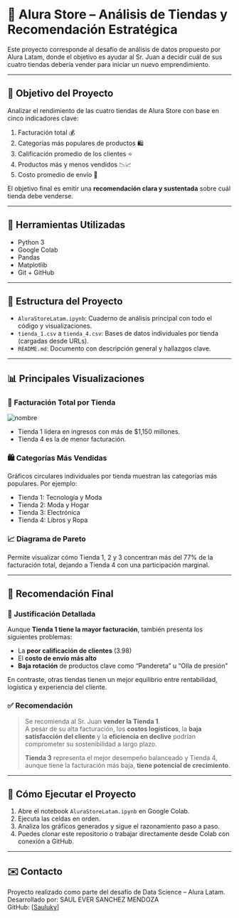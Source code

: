 # 🏪 Alura Store – Análisis de Tiendas y Recomendación Estratégica

Este proyecto corresponde al desafío de análisis de datos propuesto por Alura Latam, donde el objetivo es ayudar al Sr. Juan a decidir cuál de sus cuatro tiendas debería vender para iniciar un nuevo emprendimiento.

---

## 🎯 Objetivo del Proyecto

Analizar el rendimiento de las cuatro tiendas de Alura Store con base en cinco indicadores clave:

1. Facturación total 💰  
2. Categorías más populares de productos 🛍️  
3. Calificación promedio de los clientes ⭐  
4. Productos más y menos vendidos 📉📈  
5. Costo promedio de envío 🚚

El objetivo final es emitir una **recomendación clara y sustentada** sobre cuál tienda debe venderse.

---

## 🧪 Herramientas Utilizadas

- Python 3
- Google Colab
- Pandas
- Matplotlib
- Git + GitHub

---

## 📂 Estructura del Proyecto

- `AluraStoreLatam.ipynb`: Cuaderno de análisis principal con todo el código y visualizaciones.
- `tienda_1.csv` a `tienda_4.csv`: Bases de datos individuales por tienda (cargadas desde URLs).
- `README.md`: Documento con descripción general y hallazgos clave.

---

## 📊 Principales Visualizaciones

### 🔢 Facturación Total por Tienda

 ![nombre](graficos/pareto.png)
- Tienda 1 lidera en ingresos con más de $1,150 millones.
- Tienda 4 es la de menor facturación.

### 🛍️ Categorías Más Vendidas

Gráficos circulares individuales por tienda muestran las categorías más populares. Por ejemplo:

- Tienda 1: Tecnología y Moda  
- Tienda 2: Moda y Hogar  
- Tienda 3: Electrónica  
- Tienda 4: Libros y Ropa

### 📈 Diagrama de Pareto

Permite visualizar cómo Tienda 1, 2 y 3 concentran más del 77% de la facturación total, dejando a Tienda 4 con una participación marginal.

---

## 🧠 Recomendación Final

### 📌 Justificación Detallada

Aunque **Tienda 1 tiene la mayor facturación**, también presenta los siguientes problemas:

- La **peor calificación de clientes** (3.98)
- El **costo de envío más alto**
- **Baja rotación** de productos clave como “Pandereta” u “Olla de presión”

En contraste, otras tiendas tienen un mejor equilibrio entre rentabilidad, logística y experiencia del cliente.

### ✅ Recomendación

> Se recomienda al Sr. Juan **vender la Tienda 1**.  
> A pesar de su alta facturación, los **costos logísticos**, la **baja satisfacción del cliente** y la **eficiencia en declive** podrían comprometer su sostenibilidad a largo plazo.  
>
> **Tienda 3** representa el mejor desempeño balanceado y Tienda 4, aunque tiene la facturación más baja, **tiene potencial de crecimiento**.

---

## 🧾 Cómo Ejecutar el Proyecto

1. Abre el notebook `AluraStoreLatam.ipynb` en Google Colab.
2. Ejecuta las celdas en orden.
3. Analiza los gráficos generados y sigue el razonamiento paso a paso.
4. Puedes clonar este repositorio o trabajar directamente desde Colab con conexión a GitHub.

---

## ✉️ Contacto

Proyecto realizado como parte del desafío de Data Science – Alura Latam.  
Desarrollado por: SAUL EVER SANCHEZ MENDOZA  
GitHub: [[Sauluky](https://github.com/SauLucky)]  
